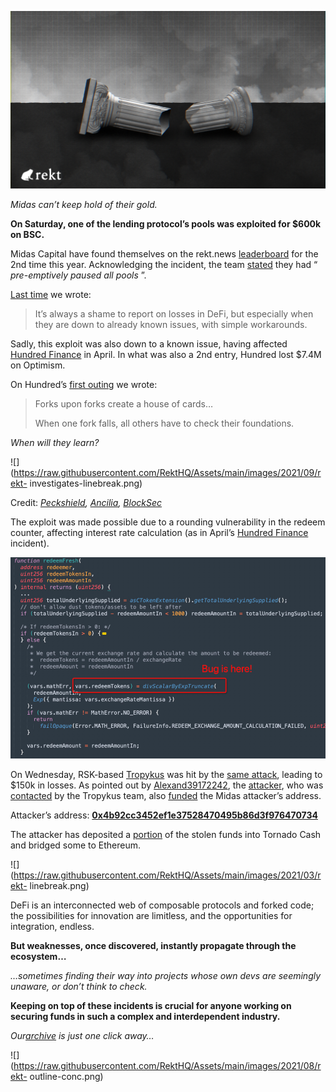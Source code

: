 ![](https://raw.githubusercontent.com/RektHQ/Assets/main/images/2023/01/midas2-header.png)

_Midas can’t keep hold of their gold._

 **On Saturday, one of the lending protocol’s pools was exploited for $600k on
BSC.**

Midas Capital have found themselves on the rekt.news
[leaderboard](https://rekt.news/leaderboard/) for the 2nd time this year.
Acknowledging the incident, the team
[stated](https://twitter.com/MidasCapitalxyz/status/1670151398900596737) they
had “ _pre-emptively paused all pools_ ”.

[Last time](https://rekt.news/midas-capital-rekt/) we wrote:

> It’s always a shame to report on losses in DeFi, but especially when they
> are down to already known issues, with simple workarounds.

Sadly, this exploit was also down to a known issue, having affected [Hundred
Finance](https://rekt.news/hundred-rekt2/) in April. In what was also a 2nd
entry, Hundred lost $7.4M on Optimism.

On Hundred’s [first outing](https://rekt.news/agave-hundred-rekt/) we wrote:

> Forks upon forks create a house of cards…
>
> When one fork falls, all others have to check their foundations.

 _When will they learn?_

![](https://raw.githubusercontent.com/RektHQ/Assets/main/images/2021/09/rekt-
investigates-linebreak.png)

Credit:
_[Peckshield](https://twitter.com/peckshield/status/1670148905810403330),
[Ancilia](https://twitter.com/AnciliaInc/status/1670130656586919936),
[BlockSec](https://twitter.com/BlockSecTeam/status/1670145829204819969)_

The exploit was made possible due to a rounding vulnerability in the redeem
counter, affecting interest rate calculation (as in April’s [Hundred
Finance](https://rekt.news/hundred-rekt2/) incident).

![](https://raw.githubusercontent.com/RektHQ/Assets/main/images/2023/01/midas2-code.png)

On Wednesday, RSK-based
[Tropykus](https://twitter.com/tropykus/status/1669310852787216385) was hit by
the [same attack](https://blog.tropykus.com/comunicado_004), leading to $150k
in losses. As pointed out by
[Alexand39172242](https://twitter.com/Alexand39172242), the
[attacker](https://etherscan.io/address/0x34027a026f17d0dbe273827baceec7c3e46f9987),
who was
[contacted](https://etherscan.io/tx/0xd9057dffd6a46d1da2de02c7cdacfffeb4085bda9aba0816d642075699c28f28)
by the Tropykus team, also
[funded](https://bscscan.com/tx/0x6ca209d77d19d5b09d816c8446389be17a367d97c832b19167a33e0d5269cc00)
the Midas attacker’s address.

Attacker’s address:
**[0x4b92cc3452ef1e37528470495b86d3f976470734](https://bscscan.com/address/0x4b92cc3452ef1e37528470495b86d3f976470734)**

The attacker has deposited a
[portion](https://bscscan.com/address/0x4b92cc3452ef1e37528470495b86d3f976470734?toaddress=0x0d5550d52428e7e3175bfc9550207e4ad3859b17)
of the stolen funds into Tornado Cash and bridged some to Ethereum.

![](https://raw.githubusercontent.com/RektHQ/Assets/main/images/2021/03/rekt-
linebreak.png)

DeFi is an interconnected web of composable protocols and forked code; the
possibilities for innovation are limitless, and the opportunities for
integration, endless.

 **But weaknesses, once discovered, instantly propagate through the
ecosystem…**

 _…sometimes finding their way into projects whose own devs are seemingly
unaware, or don’t think to check._

 **Keeping on top of these incidents is crucial for anyone working on securing
funds in such a complex and interdependent industry.**

 _Our[archive](https://rekt.news/leaderboard/) is just one click away…_

![](https://raw.githubusercontent.com/RektHQ/Assets/main/images/2021/08/rekt-
outline-conc.png)



